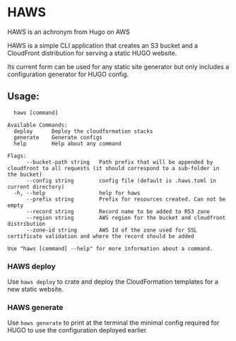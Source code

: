 # HAWS
HAWS is an achronym from Hugo on AWS

HAWS is a simple CLI application that creates an S3 bucket and a CloudFront distribution for serving a static HUGO website.

Its current form can be used for any static site generator but only includes a configuration generator for HUGO config.

## Usage:
```  
  haws [command]

Available Commands:
  deploy      Deploy the cloudformation stacks
  generate    Generate configs
  help        Help about any command

Flags:
      --bucket-path string   Path prefix that will be appended by cloudfront to all requests (it should correspond to a sub-folder in the bucket)
      --config string        config file (default is .haws.toml in current directory)
  -h, --help                 help for haws
      --prefix string        Prefix for resources created. Can not be empty
      --record string        Record name to be added to R53 zone
      --region string        AWS region for the bucket and cloudfront distribution
      --zone-id string       AWS Id of the zone used for SSL certificate validation and where the record should be added

Use "haws [command] --help" for more information about a command.
```

### HAWS deploy
Use `haws deploy` to crate and deploy the CloudFormation templates for a new static website.

### HAWS generate
Use `haws generate` to print at the terminal the minimal config required for HUGO to use the configuration deployed earlier.
